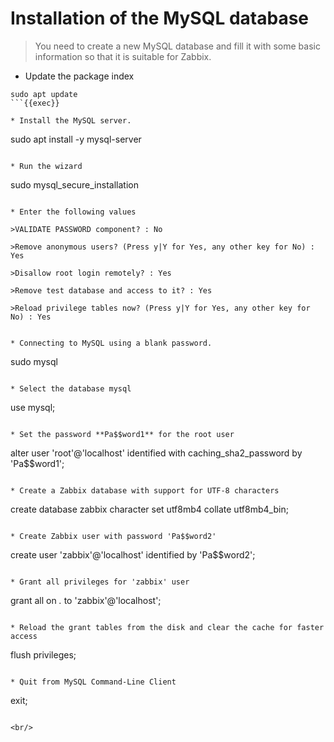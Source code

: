 # Installation of the MySQL database

>You need to create a new MySQL database and fill it with some basic information so that it is suitable for Zabbix.


* Update the package index
```
sudo apt update
```{{exec}}

* Install the MySQL server.
```
sudo apt install -y mysql-server
```{{exec}}

* Run the wizard
```
sudo mysql_secure_installation
```{{exec}}

* Enter the following values

>VALIDATE PASSWORD component? : No

>Remove anonymous users? (Press y|Y for Yes, any other key for No) : Yes

>Disallow root login remotely? : Yes

>Remove test database and access to it? : Yes

>Reload privilege tables now? (Press y|Y for Yes, any other key for No) : Yes


* Connecting to MySQL using a blank password.
```
sudo mysql
```{{exec}}

* Select the database mysql
```
use mysql;
```{{exec}}

* Set the password **Pa$$word1** for the root user
```
alter user 'root'@'localhost' identified with caching_sha2_password by 'Pa$$word1';
```{{exec}}

* Create a Zabbix database with support for UTF-8 characters
```
create database zabbix character set utf8mb4 collate utf8mb4_bin;
```{{exec}}

* Create Zabbix user with password 'Pa$$word2'
```
create user 'zabbix'@'localhost' identified by 'Pa$$word2';
```{{exec}}

* Grant all privileges for 'zabbix' user
```
grant all on *.* to 'zabbix'@'localhost';
```{{exec}}

* Reload the grant tables from the disk and clear the cache for faster access
```
flush privileges;
```{{exec}}

* Quit from MySQL Command-Line Client
```
exit;
```{{exec}}

<br/>
